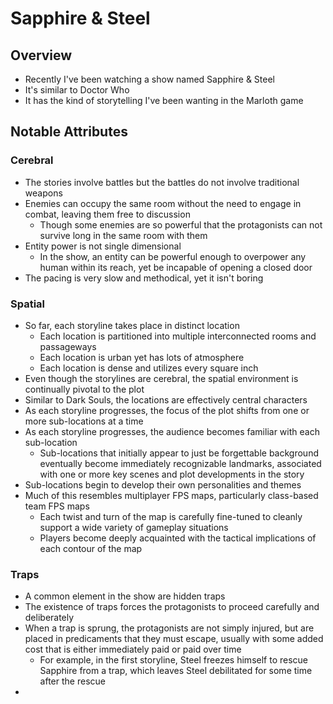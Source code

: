 # Sapphire & Steel

## Overview

* Recently I've been watching a show named Sapphire & Steel
* It's similar to Doctor Who
* It has the kind of storytelling I've been wanting in the Marloth game

## Notable Attributes

### Cerebral

* The stories involve battles but the battles do not involve traditional weapons
* Enemies can occupy the same room without the need to engage in combat, leaving them free to discussion
  * Though some enemies are so powerful that the protagonists can not survive long in the same room with them
* Entity power is not single dimensional
  * In the show, an entity can be powerful enough to overpower any human within its reach, yet be incapable of opening a closed door
* The pacing is very slow and methodical, yet it isn't boring

### Spatial

* So far, each storyline takes place in distinct location
  * Each location is partitioned into multiple interconnected rooms and passageways
  * Each location is urban yet has lots of atmosphere
  * Each location is dense and utilizes every square inch
* Even though the storylines are cerebral, the spatial environment is continually pivotal to the plot
* Similar to Dark Souls, the locations are effectively central characters
* As each storyline progresses, the focus of the plot shifts from one or more sub-locations at a time
* As each storyline progresses, the audience becomes familiar with each sub-location
  * Sub-locations that initially appear to just be forgettable background eventually become immediately recognizable landmarks, associated with one or more key scenes and plot developments in the story
* Sub-locations begin to develop their own personalities and themes
* Much of this resembles multiplayer FPS maps, particularly class-based team FPS maps
  * Each twist and turn of the map is carefully fine-tuned to cleanly support a wide variety of gameplay situations
  * Players become deeply acquainted with the tactical implications of each contour of the map

### Traps

* A common element in the show are hidden traps
* The existence of traps forces the protagonists to proceed carefully and deliberately
* When a trap is sprung, the protagonists are not simply injured, but are placed in predicaments that they must escape, usually with some added cost that is either immediately paid or paid over time
  * For example, in the first storyline, Steel freezes himself to rescue Sapphire from a trap, which leaves Steel debilitated for some time after the rescue
* 